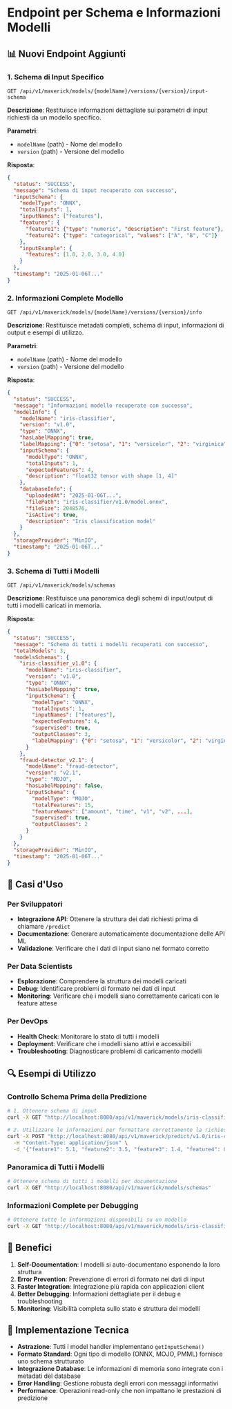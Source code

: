 # Endpoint per Schema e Informazioni Modelli

## 📊 Nuovi Endpoint Aggiunti

### 1. **Schema di Input Specifico**
```http
GET /api/v1/maverick/models/{modelName}/versions/{version}/input-schema
```

**Descrizione**: Restituisce informazioni dettagliate sui parametri di input richiesti da un modello specifico.

**Parametri**:
- `modelName` (path) - Nome del modello
- `version` (path) - Versione del modello

**Risposta**:
```json
{
  "status": "SUCCESS",
  "message": "Schema di input recuperato con successo",
  "inputSchema": {
    "modelType": "ONNX",
    "totalInputs": 1,
    "inputNames": ["features"],
    "features": {
      "feature1": {"type": "numeric", "description": "First feature"},
      "feature2": {"type": "categorical", "values": ["A", "B", "C"]}
    },
    "inputExample": {
      "features": [1.0, 2.0, 3.0, 4.0]
    }
  },
  "timestamp": "2025-01-06T..."
}
```

### 2. **Informazioni Complete Modello**
```http
GET /api/v1/maverick/models/{modelName}/versions/{version}/info
```

**Descrizione**: Restituisce metadati completi, schema di input, informazioni di output e esempi di utilizzo.

**Parametri**:
- `modelName` (path) - Nome del modello
- `version` (path) - Versione del modello

**Risposta**:
```json
{
  "status": "SUCCESS",
  "message": "Informazioni modello recuperate con successo",
  "modelInfo": {
    "modelName": "iris-classifier",
    "version": "v1.0",
    "type": "ONNX",
    "hasLabelMapping": true,
    "labelMapping": {"0": "setosa", "1": "versicolor", "2": "virginica"},
    "inputSchema": {
      "modelType": "ONNX",
      "totalInputs": 1,
      "expectedFeatures": 4,
      "description": "float32 tensor with shape [1, 4]"
    },
    "databaseInfo": {
      "uploadedAt": "2025-01-06T...",
      "filePath": "iris-classifier/v1.0/model.onnx",
      "fileSize": 2048576,
      "isActive": true,
      "description": "Iris classification model"
    }
  },
  "storageProvider": "MinIO",
  "timestamp": "2025-01-06T..."
}
```

### 3. **Schema di Tutti i Modelli**
```http
GET /api/v1/maverick/models/schemas
```

**Descrizione**: Restituisce una panoramica degli schemi di input/output di tutti i modelli caricati in memoria.

**Risposta**:
```json
{
  "status": "SUCCESS",
  "message": "Schema di tutti i modelli recuperati con successo",
  "totalModels": 3,
  "modelsSchemas": {
    "iris-classifier_v1.0": {
      "modelName": "iris-classifier",
      "version": "v1.0",
      "type": "ONNX",
      "hasLabelMapping": true,
      "inputSchema": {
        "modelType": "ONNX",
        "totalInputs": 1,
        "inputNames": ["features"],
        "expectedFeatures": 4,
        "supervised": true,
        "outputClasses": 3,
        "labelMapping": {"0": "setosa", "1": "versicolor", "2": "virginica"}
      }
    },
    "fraud-detector_v2.1": {
      "modelName": "fraud-detector",
      "version": "v2.1",
      "type": "MOJO",
      "hasLabelMapping": false,
      "inputSchema": {
        "modelType": "MOJO",
        "totalFeatures": 15,
        "featureNames": ["amount", "time", "v1", "v2", ...],
        "supervised": true,
        "outputClasses": 2
      }
    }
  },
  "storageProvider": "MinIO",
  "timestamp": "2025-01-06T..."
}
```

## 🎯 Casi d'Uso

### Per Sviluppatori
- **Integrazione API**: Ottenere la struttura dei dati richiesti prima di chiamare `/predict`
- **Documentazione**: Generare automaticamente documentazione delle API ML
- **Validazione**: Verificare che i dati di input siano nel formato corretto

### Per Data Scientists
- **Esplorazione**: Comprendere la struttura dei modelli caricati
- **Debug**: Identificare problemi di formato nei dati di input
- **Monitoring**: Verificare che i modelli siano correttamente caricati con le feature attese

### Per DevOps
- **Health Check**: Monitorare lo stato di tutti i modelli
- **Deployment**: Verificare che i modelli siano attivi e accessibili
- **Troubleshooting**: Diagnosticare problemi di caricamento modelli

## 🔍 Esempi di Utilizzo

### Controllo Schema Prima della Predizione
```bash
# 1. Ottenere schema di input
curl -X GET "http://localhost:8080/api/v1/maverick/models/iris-classifier/versions/v1.0/input-schema"

# 2. Utilizzare le informazioni per formattare correttamente la richiesta di predizione
curl -X POST "http://localhost:8080/api/v1/maverick/predict/v1.0/iris-classifier" \
  -H "Content-Type: application/json" \
  -d '{"feature1": 5.1, "feature2": 3.5, "feature3": 1.4, "feature4": 0.2}'
```

### Panoramica di Tutti i Modelli
```bash
# Ottenere schema di tutti i modelli per documentazione
curl -X GET "http://localhost:8080/api/v1/maverick/models/schemas"
```

### Informazioni Complete per Debugging
```bash
# Ottenere tutte le informazioni disponibili su un modello
curl -X GET "http://localhost:8080/api/v1/maverick/models/iris-classifier/versions/v1.0/info"
```

## 🚀 Benefici

1. **Self-Documentation**: I modelli si auto-documentano esponendo la loro struttura
2. **Error Prevention**: Prevenzione di errori di formato nei dati di input
3. **Faster Integration**: Integrazione più rapida con applicazioni client
4. **Better Debugging**: Informazioni dettagliate per il debug e troubleshooting
5. **Monitoring**: Visibilità completa sullo stato e struttura dei modelli

## 🔧 Implementazione Tecnica

- **Astrazione**: Tutti i model handler implementano `getInputSchema()`
- **Formato Standard**: Ogni tipo di modello (ONNX, MOJO, PMML) fornisce uno schema strutturato
- **Integrazione Database**: Le informazioni di memoria sono integrate con i metadati del database
- **Error Handling**: Gestione robusta degli errori con messaggi informativi
- **Performance**: Operazioni read-only che non impattano le prestazioni di predizione
